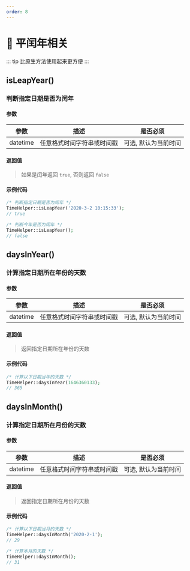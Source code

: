 ```yaml
---
order: 8
---
```


# 🥭 平闰年相关

::: tip
比原生方法使用起来更方便
:::

## isLeapYear()

### 判断指定日期是否为闰年

#### 参数

|    参数    |      描述       |    是否必须     |
|:--------:|:-------------:|:-----------:|
| datetime | 任意格式时间字符串或时间戳 | 可选, 默认为当前时间 |

#### 返回值

> 如果是闰年返回 `true`, 否则返回 `false`

#### 示例代码

```php
/* 判断指定日期是否为闰年 */
TimeHelper::isLeapYear('2020-3-2 10:15:33');
// true

/* 判断今年是否为闰年 */
TimeHelper::isLeapYear();
// false
```

## daysInYear()

### 计算指定日期所在年份的天数

#### 参数

|    参数    |      描述       |    是否必须     |
|:--------:|:-------------:|:-----------:|
| datetime | 任意格式时间字符串或时间戳 | 可选, 默认为当前时间 |

#### 返回值

> 返回指定日期所在年份的天数

#### 示例代码

```php
/* 计算以下日期当年的天数 */
TimeHelper::daysInYear(1646360133);
// 365
```

## daysInMonth()

### 计算指定日期所在月份的天数

#### 参数

|    参数    |      描述       |    是否必须     |
|:--------:|:-------------:|:-----------:|
| datetime | 任意格式时间字符串或时间戳 | 可选, 默认为当前时间 |

#### 返回值

> 返回指定日期所在月份的天数

#### 示例代码

```php
/* 计算以下日期当月的天数 */
TimeHelper::daysInMonth('2020-2-1');
// 29

/* 计算本月的天数 */
TimeHelper::daysInMonth();
// 31
```